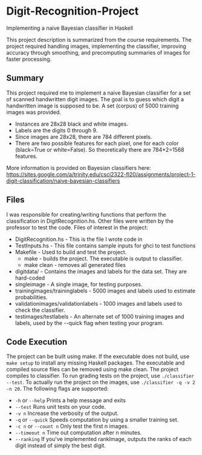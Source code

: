 # Digit-Recognition-Project
Implementing a naive Bayesian classifier in Haskell

This project description is summarized from the course requirements. The project required handling images, implementing the classifier, improving accuracy through smoothing, and precomputing summaries of images for faster processing. 

## Summary
This project required me to implement a naive Bayesian classifier for a set of scanned handwritten digit images. The goal is to guess which digit a handwritten image is supposed to be. A set (corpus) of 5000 training images was provided. 
* Instances are 28x28 black and white images.
* Labels are the digits 0 through 9.
* Since images are 28x28, there are 784 different pixels.
* There are two possible features for each pixel, one for each color (black=True or white=False). So theoretically there are 784*2=1568 features.

More information is provided on Bayesian classifiers here: https://sites.google.com/a/trinity.edu/csci2322-fl20/assignments/project-1-digit-classification/naive-bayesian-classifiers

## Files
I was responsible for creating/writing functions that perform the classification in DigitRecognition.hs. Other files were written by the professor to test the code. Files of interest in the project:
* DigitRecognition.hs - This is the file I wrote code in
* TestInputs.hs - This file contains sample inputs for ghci to test functions
* Makefile - Used to build and test the project. 
  * make - builds the project.  The executable is output to classifier.
  * make clean - removes all generated files
* digitdata/ - Contains the images and labels for the data set. They are hard-coded
* singleimage - A single image, for testing purposes.
* trainingimages/traininglabels  - 5000 images and labels used to estimate probabilities.
* validationimages/validationlabels  - 1000 images and labels used to check the classifier.
* testimages/testlabels  - An alternate set of 1000 training images and labels, used by the --quick flag when testing your program.

## Code Execution
The project can be built using make. If the executable does not build, use `make setup` to install any missing Haskell packages. The executable and compiled source files can be removed using make clean.  The project compiles to classifier. To run grading tests on the project, use `./classifier --test`. To actually run the project on the images, use `./classifier -q -v 2 -n 20`. The following flags are supported: 

* `-h`  or  `--help`	Prints a help message and exits
* `--test` Runs unit tests on your code.
* `-v n` Increase the verbosity of the output. 
* `-q` or `--quick` Speeds computation by using a smaller training set.
* `-c n` or `--count n`	Only test the first n images.
* `--timeout n` Time out computation after n minutes.
* `--ranking` If you've implemented rankImage, outputs the ranks of each digit instead of simply the best digit. 
 
 
